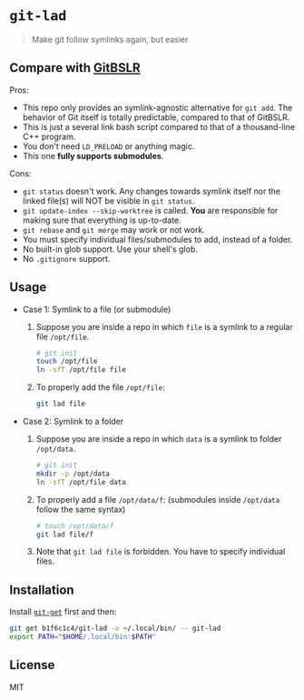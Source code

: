 # `git-lad`

> Make git follow symlinks again, but easier

## Compare with [GitBSLR](https://github.com/Alcaro/GitBSLR)

Pros:

- This repo only provides an symlink-agnostic alternative for `git add`.
  The behavior of Git itself is totally predictable, compared to that of GitBSLR.
- This is just a several link bash script compared to that of a thousand-line C++ program.
- You don't need `LD_PRELOAD` or anything magic.
- This one **fully supports submodules**.

Cons:

- `git status` doesn't work. Any changes towards symlink itself nor the linked file(s)
    will NOT be visible in `git status`.
- `git update-index --skip-worktree` is called. **You** are responsible for
    making sure that everything is up-to-date.
- `git rebase` and `git merge` may work or not work.
- You must specify individual files/submodules to add, instead of a folder.
- No built-in glob support. Use your shell's glob.
- No `.gitignore` support.

## Usage

- Case 1: Symlink to a file (or submodule)

    1. Suppose you are inside a repo in which `file` is a symlink to a regular file `/opt/file`.

        ```sh
        # git init
        touch /opt/file
        ln -sfT /opt/file file
        ```

    1. To properly add the file `/opt/file`:

        ```sh
        git lad file
        ```

- Case 2: Symlink to a folder

    1. Suppose you are inside a repo in which `data` is a symlink to folder `/opt/data`.

        ```sh
        # git init
        mkdir -p /opt/data
        ln -sfT /opt/file data
        ```

    1. To properly add a file `/opt/data/f`: (submodules inside `/opt/data` follow the same syntax)

        ```sh
        # touch /opt/data/f
        git lad file/f
        ```

    1. Note that `git lad file` is forbidden. You have to specify individual files.

## Installation

Install [`git-get`](https://github.com/b1f6c1c4/git-get) first and then:

```sh
git get b1f6c1c4/git-lad -o ~/.local/bin/ -- git-lad
export PATH="$HOME/.local/bin:$PATH"
```

## License

MIT

